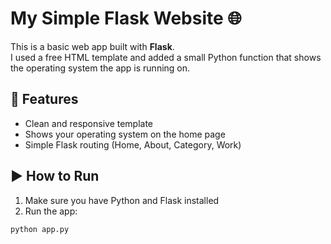 # My Simple Flask Website 🌐

This is a basic web app built with **Flask**.  
I used a free HTML template and added a small Python function that shows the operating system the app is running on.

## 🔧 Features

- Clean and responsive template  
- Shows your operating system on the home page  
- Simple Flask routing (Home, About, Category, Work)

## ▶️ How to Run

1. Make sure you have Python and Flask installed
2. Run the app:

```bash
python app.py
